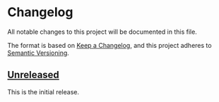 # Changelog
All notable changes to this project will be documented in this file.

The format is based on [Keep a Changelog](https://keepachangelog.com/en/1.0.0/),
and this project adheres to [Semantic Versioning](https://semver.org/spec/v2.0.0.html).

## [Unreleased]
This is the initial release.

[unreleased]: https://github.com/eclipse/keypop-calypso-crypto-asymmetric-java-api/compare/0.1.0...HEAD
[0.1.0]: https://github.com/eclipse/keypop-calypso-crypto-asymmetric-java-api/releases/tag/0.1.0